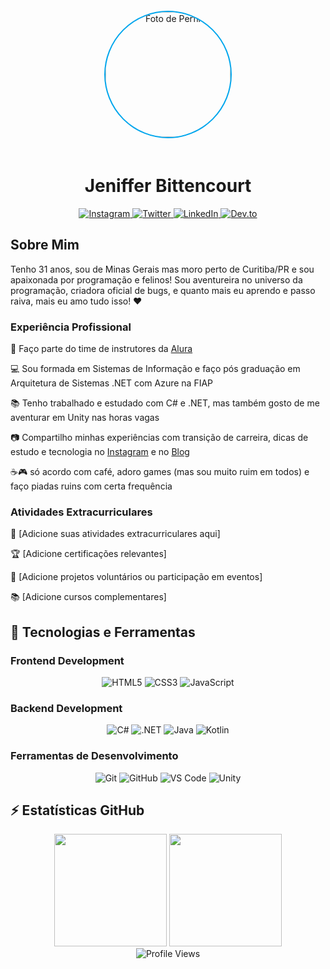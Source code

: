 <div align="center">
  <img 
    src="YOUR_PHOTO_URL_HERE"
    alt="Foto de Perfil" 
    width="200" 
    height="200" 
    style="border-radius: 50%; object-fit: cover; object-position: center; border: 2px solid #00A6ED; margin: 20px 0;" 
  />

  <h1 align="center">Jeniffer Bittencourt</h1>
  
  <div align="center">
    <a href="https://www.instagram.com/jeniblo_dev/">
      <img src="https://img.shields.io/badge/Instagram-000000?style=for-the-badge&logo=instagram&logoColor=00A6ED" alt="Instagram"/>
    </a>
    <a href="https://twitter.com/jeniblo_dev">
      <img src="https://img.shields.io/badge/Twitter-000000?style=for-the-badge&logo=twitter&logoColor=00A6ED" alt="Twitter"/>
    </a>
    <a href="https://www.linkedin.com/in/jeniffer-bittencourt">
      <img src="https://img.shields.io/badge/LinkedIn-000000?style=for-the-badge&logo=linkedin&logoColor=00A6ED" alt="LinkedIn"/>
    </a>
    <a href="https://dev.to/jeniblo_dev">
      <img src="https://img.shields.io/badge/Dev.to-000000?style=for-the-badge&logo=dev.to&logoColor=00A6ED" alt="Dev.to"/>
    </a>
  </div>
</div>

## Sobre Mim

Tenho 31 anos, sou de Minas Gerais mas moro perto de Curitiba/PR e sou apaixonada por programação e felinos! Sou aventureira no universo da programação, criadora oficial de bugs, e quanto mais eu aprendo e passo raiva, mais eu amo tudo isso! ❤

### Experiência Profissional
<div display="inline-block">
 <p>🤿 Faço parte do time de instrutores da <a href="https://www.alura.com.br/">Alura</a></p>
 <p>💻 Sou formada em Sistemas de Informação e faço pós graduação em Arquitetura de Sistemas .NET com Azure na FIAP</p>
 <p>📚 Tenho trabalhado e estudado com C# e .NET, mas também gosto de me aventurar em Unity nas horas vagas</p>
 <p>📷 Compartilho minhas experiências com transição de carreira, dicas de estudo e tecnologia no <a href="https://www.instagram.com/jeniblo_dev">Instagram</a> e no <a href="https://dev.to/jeniblo_dev">Blog</a></p>
 <p>☕🎮 só acordo com café, adoro games (mas sou muito ruim em todos) e faço piadas ruins com certa frequência</p>
</div>

### Atividades Extracurriculares
<div display="inline-block">
 <p>🎯 [Adicione suas atividades extracurriculares aqui]</p>
 <p>🏆 [Adicione certificações relevantes]</p>
 <p>🌟 [Adicione projetos voluntários ou participação em eventos]</p>
 <p>📚 [Adicione cursos complementares]</p>
</div>

## 🚀 Tecnologias e Ferramentas

### Frontend Development
<div align="center">
  <img src="https://img.shields.io/badge/HTML5-000000?style=for-the-badge&logo=html5&logoColor=00A6ED" alt="HTML5"/>
  <img src="https://img.shields.io/badge/CSS3-000000?style=for-the-badge&logo=css3&logoColor=00A6ED" alt="CSS3"/>
  <img src="https://img.shields.io/badge/JavaScript-000000?style=for-the-badge&logo=javascript&logoColor=00A6ED" alt="JavaScript"/>
</div>

### Backend Development
<div align="center">
  <img src="https://img.shields.io/badge/C%23-000000?style=for-the-badge&logo=c-sharp&logoColor=00A6ED" alt="C#"/>
  <img src="https://img.shields.io/badge/.NET-000000?style=for-the-badge&logo=dotnet&logoColor=00A6ED" alt=".NET"/>
  <img src="https://img.shields.io/badge/Java-000000?style=for-the-badge&logo=openjdk&logoColor=00A6ED" alt="Java"/>
  <img src="https://img.shields.io/badge/Kotlin-000000?style=for-the-badge&logo=kotlin&logoColor=00A6ED" alt="Kotlin"/>
</div>

### Ferramentas de Desenvolvimento
<div align="center">
  <img src="https://img.shields.io/badge/Git-000000?style=for-the-badge&logo=git&logoColor=00A6ED" alt="Git"/>
  <img src="https://img.shields.io/badge/GitHub-000000?style=for-the-badge&logo=github&logoColor=00A6ED" alt="GitHub"/>
  <img src="https://img.shields.io/badge/VS%20Code-000000?style=for-the-badge&logo=visual-studio-code&logoColor=00A6ED" alt="VS Code"/>
  <img src="https://img.shields.io/badge/Unity-000000?style=for-the-badge&logo=unity&logoColor=00A6ED" alt="Unity"/>
</div>

## ⚡ Estatísticas GitHub

<div align="center">
  <img height="180em" src="https://github-readme-stats-eight-theta.vercel.app/api?username=jeniblodev&show_icons=true&theme=react&include_all_commits=true&count_private=true"/>
  <img height="180em" src="https://github-readme-stats-eight-theta.vercel.app/api/top-langs/?username=jeniblodev&layout=compact&langs_count=8&theme=react"/>
</div>

<div align="center">
  <img src="https://komarev.com/ghpvc/?username=jeniblodev&color=00A6ED&style=for-the-badge&label=VISITAS" alt="Profile Views"/>
</div>
